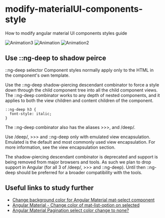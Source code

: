 # modify-materialUI-components-style
How to modify angular material UI components styles guide

![Animation3](https://user-images.githubusercontent.com/95239629/143911449-29a36a84-3861-4540-822e-86e883bf5ec8.gif)
![Animation](https://user-images.githubusercontent.com/95239629/143911457-cc55be21-00d1-4075-94eb-b9a3723864f2.gif)
![Animation2](https://user-images.githubusercontent.com/95239629/143911462-9bc4bc80-a9a0-4e68-9e67-48fe1d575431.gif)

##  Use ::ng-deep to shadow peirce
::ng-deep selector
Component styles normally apply only to the HTML in the component's own template.

Use the ::ng-deep shadow-piercing descendant combinator to force a style down through the child component tree into all the child component views. The ::ng-deep combinator works to any depth of nested components, and it applies to both the view children and content children of the component.

```
::ng-deep h3 {
  font-style: italic;
}
```

The ::ng-deep combinator also has the aliases >>>, and /deep/.

Use /deep/, >>> and ::ng-deep only with emulated view encapsulation. Emulated is the default and most commonly used view encapsulation. For more information, see the view encapsulation section.

The shadow-piercing descendant combinator is deprecated and support is being removed from major browsers and tools. As such we plan to drop support in Angular (for all 3 of /deep/, >>> and ::ng-deep). Until then ::ng-deep should be preferred for a broader compatibility with the tools.

## Useful links to study further

* [Change background color for Angular Material mat-select component](https://pretagteam.com/question/change-background-color-for-angular-material-matselect-component)
* [Angular Material - Change color of mat-list-option on selected](https://newbedev.com/angular-material-change-color-of-mat-list-option-on-selected)
* [Angular Material Pagination select color change to none?](https://stackoverflow.com/questions/43903828/angular-material-pagination-select-color-change-to-none?rq=1)
